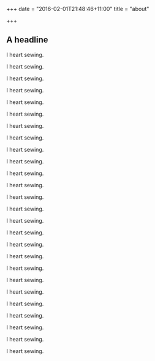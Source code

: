 +++
date = "2016-02-01T21:48:46+11:00"
title = "about"

+++

## A headline

I heart sewing.

I heart sewing.

I heart sewing.

I heart sewing.

I heart sewing.

I heart sewing.

I heart sewing.

I heart sewing.

I heart sewing.

I heart sewing.

I heart sewing.

I heart sewing.

I heart sewing.

I heart sewing.

I heart sewing.

I heart sewing.

I heart sewing.

I heart sewing.

I heart sewing.

I heart sewing.

I heart sewing.

I heart sewing.

I heart sewing.

I heart sewing.

I heart sewing.

I heart sewing.
